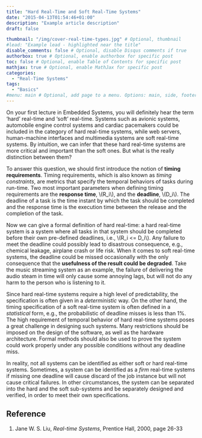 ```yaml
---
title: "Hard Real-Time and Soft Real-Time Systems"
date: "2015-04-13T01:54:46+01:00"
description: "Example article description"
draft: false

thumbnail: "/img/cover-real-time-types.jpg" # Optional, thumbnail
#lead: "Example lead - highlighted near the title"
disable_comments: false # Optional, disable Disqus comments if true
authorbox: true # Optional, enable authorbox for specific post
toc: false # Optional, enable Table of Contents for specific post
mathjax: true # Optional, enable MathJax for specific post
categories:
  - "Real-Time Systems"
tags:
  - "Basics"
#menu: main # Optional, add page to a menu. Options: main, side, footer
---
```


On your first lecture in Embedded Systems, you will definitely hear the term ‘hard’ real-time and ‘soft’ real-time. Systems such as avionic systems, automobile engine control systems and cardiac pacemakers could be included in the category of hard real-time systems, while web servers, human-machine interfaces and multimedia systems are soft real-time systems. By intuition, we can infer that these hard real-time systems are more critical and important than the soft ones. But what is the really distinction between them?

To answer this question, we should first introduce the notion of **timing requirements**. Timing requirements, which is also known as *timing constraints*, are metrics that specify the temporal behaviors of tasks during run-time. Two most important parameters when defining timing requirements are the **response time**, \\(R_i\\), and the **deadline**, \\(D_i\\). The deadline of a task is the time instant by which the task should be completed and the response time is the execution time between the release and the completion of the task.

Now we can give a formal definition of hard real-time: a hard real-time system is a system where all tasks in that system should be completed before their own pre-defined deadlines, i.e., \\(R_i <= D_i\\). Any failure to meet the deadline could possibly lead to disastrous consequence, e.g., chemical leakage, airplane crash or life risk.
When it comes to soft real-time systems, the deadline could be missed occasionally with the only consequence that the **usefulness of the result could be degraded**. Take the music streaming system as an example, the failure of delivering the audio steam in time will only cause some annoying lags, but will not do any harm to the person who is listening to it.

Since hard real-time systems require a high level of predictability, the specification is often given in a *deterministic* way. On the other hand, the timing specification of a soft real-time system is often defined in a *statistical* form, e.g., the probabilistic of deadline misses is less than 1%.
The high requirement of temporal behavior of hard real-time systems poses a great challenge in designing such systems. Many restrictions should be imposed on the design of the software, as well as the hardware architecture. Formal methods should also be used to prove the system could work properly under any possible conditions without any deadline miss.

In reality, not all systems can be identified as either soft or hard real-time systems. Sometimes, a system can be identified as a *firm* real-time systems if missing one deadline will cause discard of the job instance but will not cause critical failures. In other circumstances, the system can be separated into the hard and the soft sub-systems and be separately designed and verified, in order to meet their own specifications.


## Reference

1. Jane W. S. Liu, *Real-time Systems*, Prentice Hall, 2000, page 26-33
